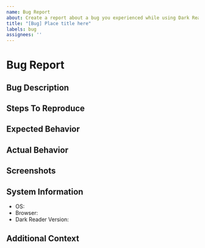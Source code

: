 ```yaml
---
name: Bug Report
about: Create a report about a bug you experienced while using Dark Reader.
title: "[Bug] Place title here"
labels: bug
assignees: ''
---
```


<!--
⚠⚠ Do not delete this issue template! ⚠⚠
Reported issues must use this template and have all the necessary information provided. Incomplete reports are likely to be ignored and closed.
-->

<!--
Thank you for taking the time to create a report about a bug. Ensure that
there are no other existing reports for this bug. Also, remember to fill
out every section on this report and remove any that are not needed.
Finally, place a brief description in the title of this report.
-->

# Bug Report

## Bug Description
<!-- Provide a clear and concise description to allow us to troubleshoot this bug. -->

## Steps To Reproduce
<!-- Provide steps to reproduce to allow us to troubleshoot this bug. -->
<!--
Here is an example:
- Go to example.com.
- Hover over the example button.
- Notice that when hovering over the example button, it does not change color.
-->

## Expected Behavior
<!-- Provide a clear and concise description of what you expected to happen. -->

## Actual Behavior
<!-- Provide a clear and concise description of what happened. -->

## Screenshots
<!-- Add screenshots to help explain this bug. -->

## System Information
<!--
Specify the browser name and version as well as the Dark Reader version you are
using. Please do an online search for help if you are not familiar with how
to get this information.
-->

- OS: <!-- e.g. Windows, macOS, Linux -->
- Browser: <!-- e.g. Chrome 91, Firefox 90, Edge 91, Safari 14 -->
- Dark Reader Version: <!-- e.g. 4.9.34 -->

## Additional Context
<!-- Provide any additional information about this bug. -->
